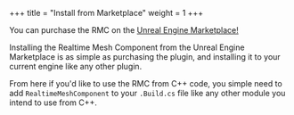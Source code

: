 +++
title = "Install from Marketplace"
weight = 1
+++


You can purchase the RMC on the [Unreal Engine Marketplace!](https://unrealengine.com/marketplace/product/runtime-mesh-component)

Installing the Realtime Mesh Component from the Unreal Engine Marketplace is as simple as purchasing the plugin, and installing it to your current engine like any other plugin.

From here if you'd like to use the RMC from C++ code, you simple need to add `RealtimeMeshComponent` to your `.Build.cs` file like any other module you intend to use from C++.

